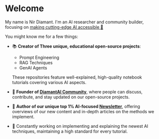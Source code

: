 # Welcome
My name is Nir Diamant. I'm an AI researcher and community builder, focusing on <ins> making cutting-edge AI accessible 🤖 </ins>

You might know me for a few things:
* 📚 **Creator of Three unique, educational open-source projects**:
   * Prompt Engineering  
   * RAG Techniques
   * GenAI Agents
  
  These repositories feature well-explained, high-quality notebook tutorials covering various AI aspects.
* 💎 **Founder of [DiamantAI Community](https://discord.gg/cA6Aa4uyDX)**, where people can discuss, contribute, and stay updated on our open-source projects.
* 📧 **Author of our unique top 1% AI-focused [Newsletter](https://diamantai.substack.com/)**, offering overviews of our new content and in-depth articles on the methods we implement.
* 🚀 Constantly working on implementing and explaining the newest AI techniques, maintaining a high standard for every tutorial.

